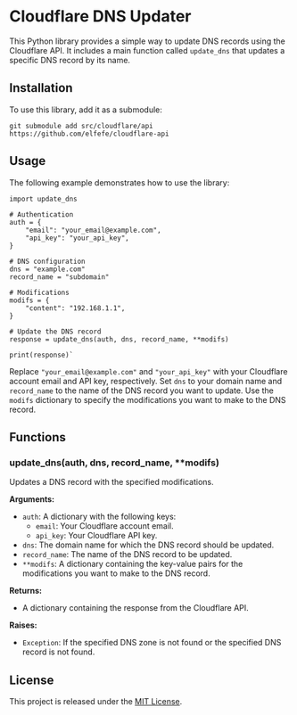 Cloudflare DNS Updater
======================

This Python library provides a simple way to update DNS records using the Cloudflare API. It includes a main function called `update_dns` that updates a specific DNS record by its name.

Installation
------------

To use this library, add it as a submodule:

    git submodule add src/cloudflare/api https://github.com/elfefe/cloudflare-api

Usage
-----

The following example demonstrates how to use the library:

```
import update_dns  

# Authentication
auth = {     
    "email": "your_email@example.com",     
    "api_key": "your_api_key", 
}  

# DNS configuration
dns = "example.com" 
record_name = "subdomain"  

# Modifications 
modifs = {     
    "content": "192.168.1.1", 
}  

# Update the DNS record 
response = update_dns(auth, dns, record_name, **modifs) 

print(response)`
```
Replace `"your_email@example.com"` and `"your_api_key"` with your Cloudflare account email and API key, respectively. Set `dns` to your domain name and `record_name` to the name of the DNS record you want to update. Use the `modifs` dictionary to specify the modifications you want to make to the DNS record.

Functions
---------

### update\_dns(auth, dns, record_name, \*\*modifs)

Updates a DNS record with the specified modifications.

**Arguments:**

*   `auth`: A dictionary with the following keys:
    *   `email`: Your Cloudflare account email.
    *   `api_key`: Your Cloudflare API key.
*   `dns`: The domain name for which the DNS record should be updated.
*   `record_name`: The name of the DNS record to be updated.
*   `**modifs`: A dictionary containing the key-value pairs for the modifications you want to make to the DNS record.

**Returns:**

*   A dictionary containing the response from the Cloudflare API.

**Raises:**

*   `Exception`: If the specified DNS zone is not found or the specified DNS record is not found.

License
-------

This project is released under the [MIT License](https://opensource.org/licenses/MIT).
